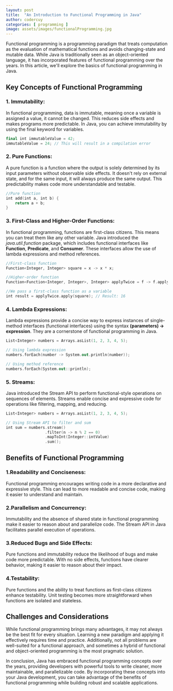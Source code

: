 ```yaml
---
layout: post
title:  "An Introduction to Functional Programming in Java"
author: codercuy
categories: [ programming ]
image: assets/images/functionalProgramming.jpg
---
```


Functional programming is a programming paradigm that treats computation as the evaluation of mathematical functions and avoids changing-state and mutable data. While Java is traditionally seen as an object-oriented language, it has incorporated features of functional programming over the years. In this article, we'll explore the basics of functional programming in Java.

## Key Concepts of Functional Programming

### 1. Immutability:

In functional programming, data is immutable, meaning once a variable is assigned a value, it cannot be changed. This reduces side effects and makes programs more predictable. In Java, you can achieve immutability by using the final keyword for variables.

```kotlin
final int immutableValue = 42;
immutableValue = 24; // This will result in a compilation error
```

### 2. Pure Functions:
A pure function is a function where the output is solely determined by its input parameters without observable side effects. It doesn't rely on external state, and for the same input, it will always produce the same output. This predictability makes code more understandable and testable.

```kotlin
//Pure function
int add(int a, int b) {
    return a + b;
}
```

### 3. First-Class and Higher-Order Functions:
In functional programming, functions are first-class citizens. This means you can treat them like any other variable. Java introduced the *java.util.function* package, which includes functional interfaces like **Function**, **Predicate**, and **Consumer**. These interfaces allow the use of lambda expressions and method references.

```kotlin
//First-class function
Function<Integer, Integer> square = x -> x * x;

//Higher-order function
Function<Function<Integer, Integer>, Integer> applyTwice = f -> f.apply(f.apply(2));

//We pass a first-class function as a variable
int result = applyTwice.apply(square); // Result: 16
```

### 4. Lambda Expressions:
Lambda expressions provide a concise way to express instances of single-method interfaces (functional interfaces) using the syntax **(parameters) -> expression**. They are a cornerstone of functional programming in Java.

```kotlin
List<Integer> numbers = Arrays.asList(1, 2, 3, 4, 5);

// Using lambda expression
numbers.forEach(number -> System.out.println(number));

// Using method reference
numbers.forEach(System.out::println);
```

### 5. Streams:
Java introduced the Stream API to perform functional-style operations on sequences of elements. Streams enable concise and expressive code for operations like filtering, mapping, and reducing.

```kotlin
List<Integer> numbers = Arrays.asList(1, 2, 3, 4, 5);

// Using Stream API to filter and sum
int sum = numbers.stream()
                 .filter(n -> n % 2 == 0)
                 .mapToInt(Integer::intValue)
                 .sum();
```

## Benefits of Functional Programming
### 1.Readability and Conciseness:
Functional programming encourages writing code in a more declarative and expressive style. This can lead to more readable and concise code, making it easier to understand and maintain.

### 2.Parallelism and Concurrency:
Immutability and the absence of shared state in functional programming make it easier to reason about and parallelize code. The Stream API in Java facilitates parallel execution of operations.

### 3.Reduced Bugs and Side Effects:
Pure functions and immutability reduce the likelihood of bugs and make code more predictable. With no side effects, functions have clearer behavior, making it easier to reason about their impact.

### 4.Testability:
Pure functions and the ability to treat functions as first-class citizens enhance testability. Unit testing becomes more straightforward when functions are isolated and stateless.

## Challenges and Considerations
While functional programming brings many advantages, it may not always be the best fit for every situation. Learning a new paradigm and applying it effectively requires time and practice. Additionally, not all problems are well-suited for a functional approach, and sometimes a hybrid of functional and object-oriented programming is the most pragmatic solution.

In conclusion, Java has embraced functional programming concepts over the years, providing developers with powerful tools to write cleaner, more maintainable, and parallelizable code. By incorporating these concepts into your Java development, you can take advantage of the benefits of functional programming while building robust and scalable applications.

